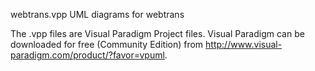 webtrans.vpp   UML diagrams for webtrans

The .vpp files are Visual Paradigm Project files. Visual Paradigm can be
downloaded for free (Community Edition) from
http://www.visual-paradigm.com/product/?favor=vpuml.

